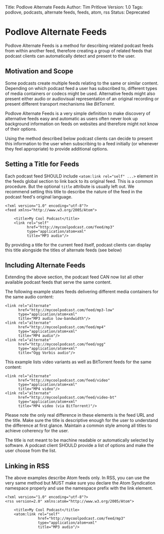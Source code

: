 Title: Podlove Alternate Feeds
Author: Tim Pritlove
Version: 1.0
Tags: podlove, podcasts, alternate feeds, feeds, atom, rss
Status: Deprecated

# Podlove Alternate Feeds #

Podlove Alternate Feeds is a method for describing related podcast feeds from within another feed, therefore creating a group of related feeds that podcast clients can automatically detect and present to the user.

## Motivation and Scope ##

Some podcasts create multiple feeds relating to the same or similar content. Depending on which podcast feed a user has subscribed to, different types of media containers or codecs might be used. Alternative feeds might also present either audio or audiovisual representation of an original recording or present different transport mechanisms like *BitTorrent*.

Podlove Alternate Feeds is a very simple definition to make discovery of alternative feeds easy and automatic as users often never look up background information on feeds on websites and therefore might not know of their options.

Using the method described below podcast clients can decide to present this information to the user when subscribing to a feed initially (or whenever they feel appropriate) to provide additional options.

## Setting a Title for Feeds ##

Each podcast feed SHOULD include `<atom:link rel="self" ...>` element in the feeds global section to link back to its original feed. This is a common procedure. But the optional <code>title</code> attribute is usually left out. We recommend setting this title to describe the nature of the feed in the podcast feed's original language.

	<?xml version="1.0" encoding="utf-8"?>
	<feed xmlns="http://www.w3.org/2005/Atom">
	
	    <title>My Cool Podcast</title>
	    <link rel="self"
	          href="http://mycoolpodcast.com/feed/mp3"
	          type="application/atom+xml"
	          title="MP3 audio"/>

By providing a title for the current feed itself, podcast clients can display this title alongside the titles of alternate feeds (see below)

## Including Alternate Feeds ##

Extending the above section, the podcast feed CAN now list all other available podcast feeds that serve the same content.

The following example states feeds delivering different media containers for the same audio content:

	<link rel="alternate"
	      href="http://mycoolpodcast.com/feed/mp3-low"
	      type="application/atom+xml"
	      title="MP3 audio low-bandwidth"/>
	<link rel="alternate"
	      href="http://mycoolpodcast.com/feed/mp4"
	      type="application/atom+xml"
	      title="MP4 audio"/>
	<link rel="alternate"
	      href="http://mycoolpodcast.com/feed/ogg"
	      type="application/atom+xml"
	      title="Ogg Vorbis audio"/>

This example lists video variants as well as BitTorrent feeds for the same content:

	<link rel="alternate"
	      href="http://mycoolpodcast.com/feed/video"
	      type="application/atom+xml"
	      title="MP4 video"/>
	<link rel="alternate"
	      href="http://mycoolpodcast.com/feed/video-bt"
	      type="application/atom+xml"
	      title="MP4 video (via BitTorrent)"/>

Please note the only real difference in these elements is the feed URL and the title. Make sure the title is descriptive enough for the user to understand the difference at first glance. Maintain a common style among all titles to achieve coherency for the user.

The title is not meant to be machine readable or automatically selected by software. A podcast client SHOULD provide a list of options and make the user choose from the list.

## Linking in RSS ##

The above examples describe Atom feeds only. In RSS, you can use the very same method but MUST make sure you declare the Atom Syndication namespace properly and use the namespace prefix with the link element.

	<?xml version="1.0" encoding="utf-8"?>
	<rss version=2.0" xmlns:atom="http://www.w3.org/2005/Atom">
	
	    <title>My Cool Podcast</title>
	    <atom:link rel="self"
	               href="http://mycoolpodcast.com/feed/mp3"
	               type="application/atom+xml"
	               title="MP3 audio"/>
